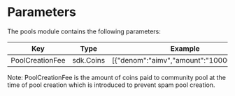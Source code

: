 <!--
order: 4
-->

# Parameters

The pools module contains the following parameters:

| Key             | Type          | Example                                  |
| --------------- | ------------- | ---------------------------------------- |
| PoolCreationFee | sdk.Coins | [{"denom":"aimv","amount":"100000000"}] |

Note:
PoolCreationFee is the amount of coins paid to community pool at the time of pool creation which is introduced to prevent spam pool creation.
